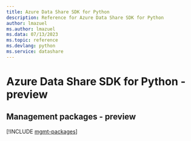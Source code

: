 ```yaml
---
title: Azure Data Share SDK for Python
description: Reference for Azure Data Share SDK for Python
author: lmazuel
ms.author: lmazuel
ms.data: 07/13/2023
ms.topic: reference
ms.devlang: python
ms.service: datashare
---
```

# Azure Data Share SDK for Python - preview

## Management packages - preview
[!INCLUDE [mgmt-packages](data-share-mgmt-index.md)]